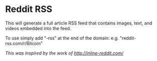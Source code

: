 # Reddit RSS

This will generate a full article RSS feed that contains images, text, and videos embedded into
the feed.

To use simply add "-rss" at the end of the domain:
e.g. "reddit-rss.com/r/Bitcoin"

*This was inspired by the work of http://inline-reddit.com/*